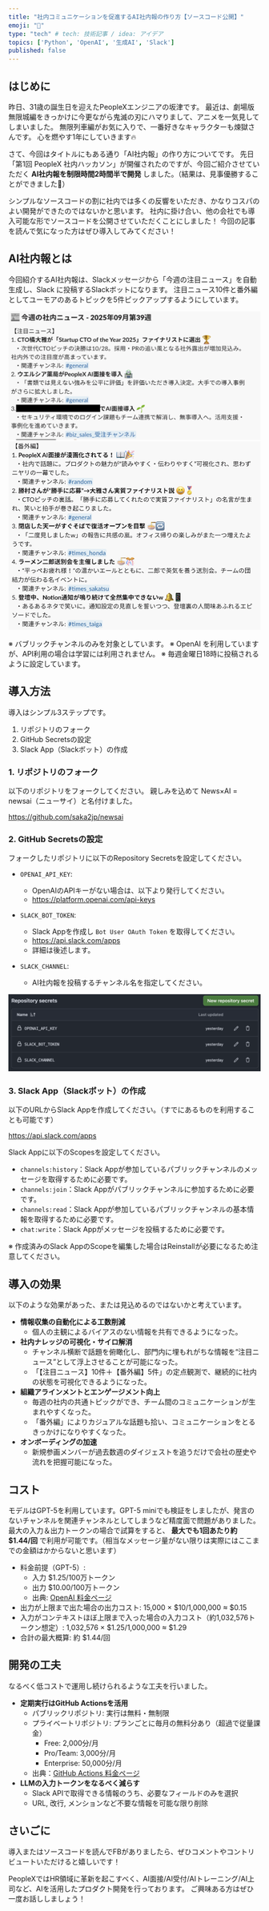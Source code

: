 ```yaml
---
title: "社内コミュニケーションを促進するAI社内報の作り方【ソースコード公開】"
emoji: "📰"
type: "tech" # tech: 技術記事 / idea: アイデア
topics: ['Python', 'OpenAI', '生成AI', 'Slack']
published: false
---
```


## はじめに
昨日、31歳の誕生日を迎えたPeopleXエンジニアの坂津です。
最近は、劇場版無限城編をきっかけに今更ながら鬼滅の刃にハマりまして、アニメを一気見してしまいました。
無限列車編がお気に入りで、一番好きなキャラクターも煉獄さんです。
心を燃やす1年にしていきます🔥

さて、今回はタイトルにもある通り「AI社内報」の作り方についてです。
先日「第1回 PeopleX 社内ハッカソン」が開催されたのですが、今回ご紹介させていただく **AI社内報を制限時間2時間半で開発** しました。（結果は、見事優勝することができました🙌）

シンプルなソースコードの割に社内では多くの反響をいただき、かなりコスパのよい開発ができたのではないかと思います。
社内に掛け合い、他の会社でも導入可能な形でソースコードを公開させていただくことにしました！
今回の記事を読んで気になった方はぜひ導入してみてください！

## AI社内報とは
今回紹介するAI社内報は、Slackメッセージから「今週の注目ニュース」を自動生成し、Slack に投稿するSlackボットになります。
注目ニュース10件と番外編としてユーモアのあるトピックを5件ピックアップするようにしています。

![AI社内報の投稿例1: 注目ニュース10件](/images/zenn/2509-how-to-create-ai-news-01.png)
![AI社内報の投稿例2: 番外編ニュース5件](/images/zenn/2509-how-to-create-ai-news-02.png)

※ バブリックチャンネルのみを対象としています。
※ OpenAI を利用していますが、API利用の場合は学習には利用されません。
※ 毎週金曜日18時に投稿されるように設定しています。

## 導入方法
導入はシンプル3ステップです。

1. リポジトリのフォーク
1. GitHub Secretsの設定
1. Slack App（Slackボット）の作成

### 1. リポジトリのフォーク
以下のリポジトリをフォークしてください。
親しみを込めて News×AI = newsai（ニューサイ）と名付けました。

https://github.com/saka2jp/newsai

### 2. GitHub Secretsの設定
フォークしたリポジトリに以下のRepository Secretsを設定してください。

- `OPENAI_API_KEY`:
  - OpenAIのAPIキーがない場合は、以下より発行してください。
  - https://platform.openai.com/api-keys

- `SLACK_BOT_TOKEN`:
  - Slack Appを作成し `Bot User OAuth Token` を取得してください。
  - https://api.slack.com/apps
  - 詳細は後述します。

- `SLACK_CHANNEL`:
  - AI社内報を投稿するチャンネル名を指定してください。

![GitHub Secretsの設定画面](/images/zenn/2509-how-to-create-ai-news-03.png)

### 3. Slack App（Slackボット）の作成
以下のURLからSlack Appを作成してください。（すでにあるものを利用することも可能です）

https://api.slack.com/apps

Slack Appに以下のScopesを設定してください。
- `channels:history`：Slack Appが参加しているパブリックチャンネルのメッセージを取得するために必要です。
- `channels:join`：Slack Appがパブリックチャンネルに参加するために必要です。
- `channels:read`：Slack Appが参加しているパブリックチャンネルの基本情報を取得するために必要です。
- `chat:write`：Slack Appがメッセージを投稿するために必要です。

※ 作成済みのSlack AppのScopeを編集した場合はReinstallが必要になるため注意してください。

## 導入の効果
以下のような効果があった、または見込めるのではないかと考えています。

- **情報収集の自動化による工数削減**
  - 個人の主観によるバイアスのない情報を共有できるようになった。
- **社内ナレッジの可視化・サイロ解消**
  - チャンネル横断で話題を俯瞰化し、部門内に埋もれがちな情報を“注目ニュース”として浮上させることが可能になった。
  - 「【注目ニュース】10件＋【番外編】5件」の定点観測で、継続的に社内の状態を可視化できるようになった。
- **組織アラインメントとエンゲージメント向上**
  - 毎週の社内の共通トピックができ、チーム間のコミュニケーションが生まれやすくなった。
  - 「番外編」によりカジュアルな話題も拾い、コミュニケーションをとるきっかけになりやすくなった。
- **オンボーディングの加速**
  - 新規参画メンバーが過去数週のダイジェストを追うだけで会社の歴史や流れを把握可能になった。

## コスト
モデルはGPT-5を利用しています。GPT-5 miniでも検証をしましたが、発言のないチャンネルを関連チャンネルとしてしまうなど精度面で問題がありました。
最大の入力＆出力トークンの場合で試算をすると、 **最大でも1回あたり約 $1.44/回** で利用が可能です。（相当なメッセージ量がない限りは実際にはここまでの金額はかからないと思います）

- 料金前提（GPT-5）:
  - 入力 $1.25/100万トークン
  - 出力 $10.00/100万トークン
  - 出典: [OpenAI 料金ページ](https://openai.com/ja-JP/api/pricing/)
- 出力が上限まで出た場合の出力コスト: 15,000 × $10/1,000,000 ≈ $0.15
- 入力がコンテキストほぼ上限まで入った場合の入力コスト（約1,032,576トークン想定）: 1,032,576 × $1.25/1,000,000 ≈ $1.29
- 合計の最大概算: 約 $1.44/回

## 開発の工夫
なるべく低コストで運用し続けられるような工夫を行いました。

- **定期実行はGitHub Actionsを活用**
  - パブリックリポジトリ: 実行は無料・無制限
  - プライベートリポジトリ: プランごとに毎月の無料分あり（超過で従量課金）
    - Free: 2,000分/月
    - Pro/Team: 3,000分/月
    - Enterprise: 50,000分/月
  - 出典：[GitHub Actions 料金ページ](https://docs.github.com/ja/billing/concepts/product-billing/github-actions)
- **LLMの入力トークンをなるべく減らす**
  - Slack APIで取得できる情報のうち、必要なフィールドのみを選択
  - URL, 改行, メンションなど不要な情報を可能な限り削除

## さいごに
導入またはソースコードを読んでFBがありましたら、ぜひコメントやコントリビュートいただけると嬉しいです！

PeopleXではHR領域に革新を起こすべく、AI面接/AI受付/AIトレーニング/AI上司など、AIを活用したプロダクト開発を行っております。
ご興味ある方はぜひ一度お話ししましょう！
